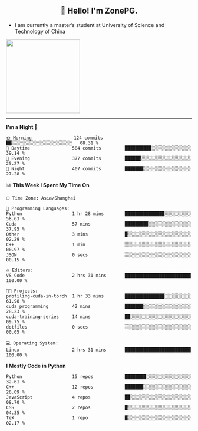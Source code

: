 <h2 align="center">👋 Hello! I'm ZonePG.</h2>

- I am currently a master’s student at University of Science and Technology of China

<img height=200 align="center" src="https://github-readme-stats.vercel.app/api?username=zonepg" />

-------

<!--START_SECTION:waka-->
**I'm a Night 🦉** 

```text
🌞 Morning                124 commits         ██░░░░░░░░░░░░░░░░░░░░░░░   08.31 % 
🌆 Daytime                584 commits         ██████████░░░░░░░░░░░░░░░   39.14 % 
🌃 Evening                377 commits         ██████░░░░░░░░░░░░░░░░░░░   25.27 % 
🌙 Night                  407 commits         ███████░░░░░░░░░░░░░░░░░░   27.28 % 
```


📊 **This Week I Spent My Time On** 

```text
🕑︎ Time Zone: Asia/Shanghai

💬 Programming Languages: 
Python                   1 hr 28 mins        ███████████████░░░░░░░░░░   58.63 % 
Cuda                     57 mins             █████████░░░░░░░░░░░░░░░░   37.95 % 
Other                    3 mins              █░░░░░░░░░░░░░░░░░░░░░░░░   02.29 % 
C++                      1 min               ░░░░░░░░░░░░░░░░░░░░░░░░░   00.97 % 
JSON                     0 secs              ░░░░░░░░░░░░░░░░░░░░░░░░░   00.15 % 

🔥 Editors: 
VS Code                  2 hrs 31 mins       █████████████████████████   100.00 % 

🐱‍💻 Projects: 
profiling-cuda-in-torch  1 hr 33 mins        ███████████████░░░░░░░░░░   61.98 % 
cuda_programming         42 mins             ███████░░░░░░░░░░░░░░░░░░   28.23 % 
cuda-training-series     14 mins             ██░░░░░░░░░░░░░░░░░░░░░░░   09.75 % 
dotfiles                 0 secs              ░░░░░░░░░░░░░░░░░░░░░░░░░   00.05 % 

💻 Operating System: 
Linux                    2 hrs 31 mins       █████████████████████████   100.00 % 
```

**I Mostly Code in Python** 

```text
Python                   15 repos            ████████░░░░░░░░░░░░░░░░░   32.61 % 
C++                      12 repos            ███████░░░░░░░░░░░░░░░░░░   26.09 % 
JavaScript               4 repos             ██░░░░░░░░░░░░░░░░░░░░░░░   08.70 % 
CSS                      2 repos             █░░░░░░░░░░░░░░░░░░░░░░░░   04.35 % 
TeX                      1 repo              █░░░░░░░░░░░░░░░░░░░░░░░░   02.17 % 
```




<!--END_SECTION:waka-->
